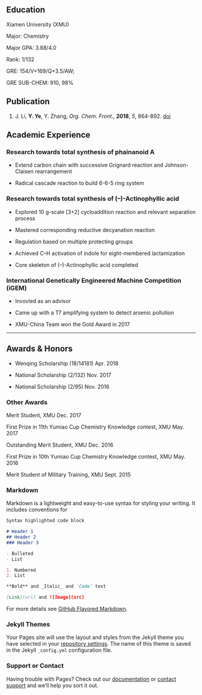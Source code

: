## Education

Xiamen University (XMU)

Major: Chemistry

Major GPA: 3.88/4.0

Rank: 1/132

GRE: 154/V+169/Q+3.5/AW;

GRE SUB-CHEM: 910, 98%

## Publication


1. J. Li, **Y. Ye**, Y. Zhang, _Org. Chem. Front_., **2018**, _5_, 864-892. [doi](http://pubs.rsc.org/en/Content/ArticleLanding/2018/QO/C7QO01077J)

## Academic Experience

### Research towards total synthesis of phainanoid A

- Extend carbon chain with successive Grignard reaction and Johnson-Claisen rearrangement

- Radical cascade reaction to build 6-6-5 ring system

### Research towards total synthesis of (–)-Actinophyllic acid

- Explored 10 g-scale [3+2] cycloaddition reaction and relevant separation process

- Mastered corresponding reductive decyanation reaction

- Regulation based on multiple protecting groups

- Achieved C–H activation of indole for eight-membered lactamization

- Core skeleton of (–)-Actinophyllic acid completed

### International Genetically Engineered Machine Competition (iGEM)

- Invovled as an advisor

- Came up with a T7 amplifying system to detect arsenic pollution

- XMU-China Team won the Gold Award in 2017

__________

## Awards & Honors

- Wenqing Scholarship (18/14181)  Apr. 2018

- National Scholarship (2/132)	Nov. 2017

- National Scholarship (2/95)	Nov. 2016

### Other Awards

Merit Student, XMU	Dec. 2017

First Prize in 11th Yumiao Cup Chemistry Knowledge contest, XMU	May. 2017

Outstanding Merit Student, XMU	Dec. 2016

First Prize in 10th Yumiao Cup Chemistry Knowledge contest, XMU	May. 2016

Merit Student of Military Training, XMU	Sept. 2015

### Markdown

Markdown is a lightweight and easy-to-use syntax for styling your writing. It includes conventions for

```markdown
Syntax highlighted code block

# Header 1
## Header 2
### Header 3

- Bulleted
- List

1. Numbered
2. List

**Bold** and _Italic_ and `Code` text

[Link](url) and ![Image](src)
```

For more details see [GitHub Flavored Markdown](https://guides.github.com/features/mastering-markdown/).

### Jekyll Themes

Your Pages site will use the layout and styles from the Jekyll theme you have selected in your [repository settings](https://github.com/yiliny/yiliny.github.io/settings). The name of this theme is saved in the Jekyll `_config.yml` configuration file.

### Support or Contact

Having trouble with Pages? Check out our [documentation](https://help.github.com/categories/github-pages-basics/) or [contact support](https://github.com/contact) and we’ll help you sort it out.
